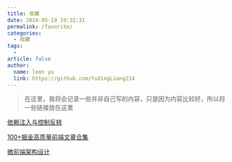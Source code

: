 ```yaml
---
title: 收藏
date: 2024-05-19 19:32:31
permalink: /favorite/
categories:
  - 收藏
tags:
  - 
article: false
author: 
  name: leon yu
  link: https://github.com/YuXingLiang214
---
```


> 在这里，我将会记录一些并非自己写的内容，只是因为内容比较好，所以将一些链接放在这里

[依赖注入与控制反转](https://www.jianshu.com/p/07af9dbbbc4b)

[100+掘金高质量前端文章合集](https://juejin.cn/post/7231081140790476857)

[微前端架构设计](https://www.garfishjs.org/blog)